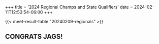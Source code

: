 +++
title = '2024 Regional Champs and State Qualifiers'
date = 2024-02-11T12:53:54-06:00
+++
<!-- ![2024 district champs](/img/2024-district-champsx800.png) -->
{{< meet-result-table "20240209-regionals" >}}
<!-- ![2024 Regional Qualifiers](/img/2024-regional-qualifiersx800.png) -->

## CONGRATS JAGS!
<!--more-->